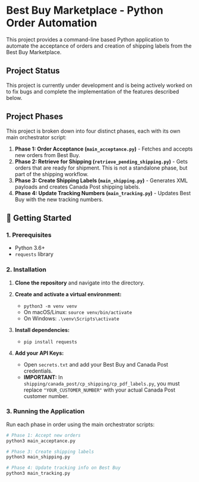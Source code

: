 # Best Buy Marketplace - Python Order Automation

This project provides a command-line based Python application to automate the acceptance of orders and creation of shipping labels from the Best Buy Marketplace.

## Project Status
This project is currently under development and is being actively worked on to fix bugs and complete the implementation of the features described below.

## Project Phases

This project is broken down into four distinct phases, each with its own main orchestrator script:

1.  **Phase 1: Order Acceptance (`main_acceptance.py`)** - Fetches and accepts new orders from Best Buy.
2.  **Phase 2: Retrieve for Shipping (`retrieve_pending_shipping.py`)** - Gets orders that are ready for shipment. This is not a standalone phase, but part of the shipping workflow.
3.  **Phase 3: Create Shipping Labels (`main_shipping.py`)** - Generates XML payloads and creates Canada Post shipping labels.
4.  **Phase 4: Update Tracking Numbers (`main_tracking.py`)** - Updates Best Buy with the new tracking numbers.

## 🚀 Getting Started

### 1. Prerequisites

*   Python 3.6+
*   `requests` library

### 2. Installation

1.  **Clone the repository** and navigate into the directory.

2.  **Create and activate a virtual environment:**
    *   `python3 -m venv venv`
    *   On macOS/Linux: `source venv/bin/activate`
    *   On Windows: `.\venv\Scripts\activate`

3.  **Install dependencies:**
    *   `pip install requests`

4.  **Add your API Keys:**
    *   Open `secrets.txt` and add your Best Buy and Canada Post credentials.
    *   **IMPORTANT:** In `shipping/canada_post/cp_shipping/cp_pdf_labels.py`, you must replace `"YOUR_CUSTOMER_NUMBER"` with your actual Canada Post customer number.

### 3. Running the Application

Run each phase in order using the main orchestrator scripts:

```bash
# Phase 1: Accept new orders
python3 main_acceptance.py

# Phase 3: Create shipping labels
python3 main_shipping.py

# Phase 4: Update tracking info on Best Buy
python3 main_tracking.py
```
